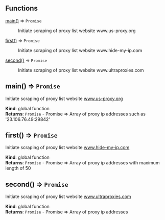 ## Functions

<dl>
<dt><a href="#main">main()</a> ⇒ <code>Promise</code></dt>
<dd><p>Initiate scraping of proxy list website www.us-proxy.org</p>
</dd>
<dt><a href="#first">first()</a> ⇒ <code>Promise</code></dt>
<dd><p>Initiate scraping of proxy list website www.hide-my-ip.com</p>
</dd>
<dt><a href="#second">second()</a> ⇒ <code>Promise</code></dt>
<dd><p>Initiate scraping of proxy list website www.ultraproxies.com</p>
</dd>
</dl>

<a name="main"></a>

## main() ⇒ <code>Promise</code>
Initiate scraping of proxy list website www.us-proxy.org

**Kind**: global function  
**Returns**: <code>Promise</code> - Promise => Array of proxy ip addresses such as '23.106.76.49:29842'  
<a name="first"></a>

## first() ⇒ <code>Promise</code>
Initiate scraping of proxy list website www.hide-my-ip.com

**Kind**: global function  
**Returns**: <code>Promise</code> - Promise => Array of proxy ip addresses with maximum length of 50  
<a name="second"></a>

## second() ⇒ <code>Promise</code>
Initiate scraping of proxy list website www.ultraproxies.com

**Kind**: global function  
**Returns**: <code>Promise</code> - Promise => Array of proxy ip addresses  
